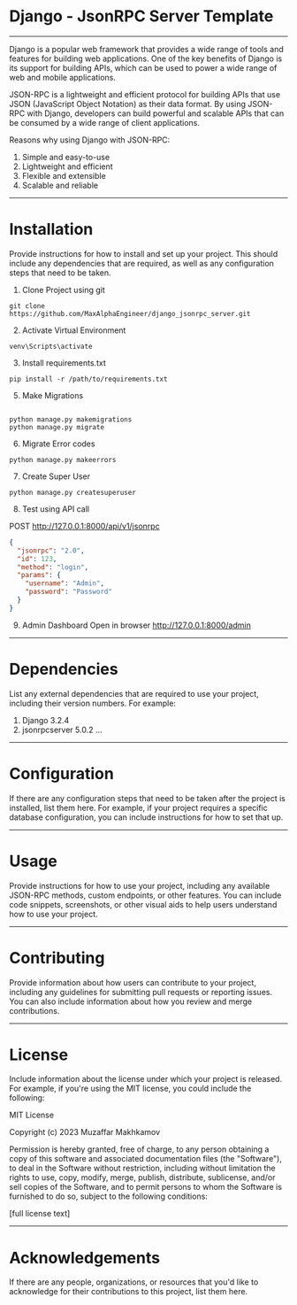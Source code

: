 # Django - JsonRPC Server Template

---

Django is a popular web framework that provides a wide range of tools and features for building web applications. One of the key benefits of Django is its support for building APIs, which can be used to power a wide range of web and mobile applications.

JSON-RPC is a lightweight and efficient protocol for building APIs that use JSON (JavaScript Object Notation) as their data format. By using JSON-RPC with Django, developers can build powerful and scalable APIs that can be consumed by a wide range of client applications.

Reasons why using Django with JSON-RPC:

1. Simple and easy-to-use
2. Lightweight and efficient
3. Flexible and extensible
4. Scalable and reliable

---
# Installation

Provide instructions for how to install and set up your project. This should include any dependencies that are required,
as well as any configuration steps that need to be taken.

1. Clone Project using git

```commandline
git clone https://github.com/MaxAlphaEngineer/django_jsonrpc_server.git
```

2. Activate Virtual Environment

```commandline
venv\Scripts\activate
```

3. Install requirements.txt

```
pip install -r /path/to/requirements.txt
```

5. Make Migrations

```commandline

python manage.py makemigrations
python manage.py migrate

```

6. Migrate Error codes

```
python manage.py makeerrors
``` 

7. Create Super User

```
python manage.py createsuperuser
``` 

8. Test using API call

POST http://127.0.0.1:8000/api/v1/jsonrpc

```json
{
  "jsonrpc": "2.0",
  "id": 123,
  "method": "login",
  "params": {
    "username": "Admin",
    "password": "Password"
  }
}
```

9. Admin Dashboard
Open in browser http://127.0.0.1:8000/admin

---
# Dependencies

List any external dependencies that are required to use your project, including their version numbers. For example:

1. Django 3.2.4
2. jsonrpcserver 5.0.2
   ...

---
# Configuration

If there are any configuration steps that need to be taken after the project is installed, list them here. For example,
if your project requires a specific database configuration, you can include instructions for how to set that up.

---
# Usage

Provide instructions for how to use your project, including any available JSON-RPC methods, custom endpoints, or other
features. You can include code snippets, screenshots, or other visual aids to help users understand how to use your
project.

---
# Contributing

Provide information about how users can contribute to your project, including any guidelines for submitting pull
requests or reporting issues. You can also include information about how you review and merge contributions.

---
# License

Include information about the license under which your project is released. For example, if you're using the MIT
license, you could include the following:

MIT License

Copyright (c) 2023 Muzaffar Makhkamov

Permission is hereby granted, free of charge, to any person obtaining a copy of this software and associated
documentation files (the "Software"), to deal in the Software without restriction, including without limitation the
rights to use, copy, modify, merge, publish, distribute, sublicense, and/or sell copies of the Software, and to permit
persons to whom the Software is furnished to do so, subject to the following conditions:

[full license text]

---
# Acknowledgements

If there are any people, organizations, or resources that you'd like to acknowledge for their contributions to this
project, list them here.
